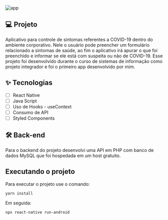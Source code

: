 ![app](https://user-images.githubusercontent.com/59378841/129489411-7dfc4cd8-5f8a-47ee-995c-829d93cc149d.gif)

## 💻 Projeto
Aplicativo para controle de sintomas referentes a COVID-19 dentro do ambiente corporativo. Nele o usuário pode preencher um formulário relacionado a sintomas de saúde, ao fim o aplicativo irá apurar o que foi preenchido e informar se ele está com suspeita ou não de COVID-19. Esse projeto foi desenvolvido durante o curso de sistemas de informação como projeto integrador e foi o primeiro app desenvolvido por mim.

## ✨ Tecnologias

-   [ ] React Native
-   [ ] Java Script
-   [ ] Uso de Hooks - useContext
-   [ ] Consumo de API
-   [ ] Styled Components

## :hammer_and_wrench: Back-end
Para o backend do projeto desenvolvi uma API em PHP com banco de dados MySQL que foi hospedada em um host gratuito.

## Executando o projeto
Para executar o projeto use o comando:
```
yarn install
```
Em seguida:
```
npx react-native run-android
```


